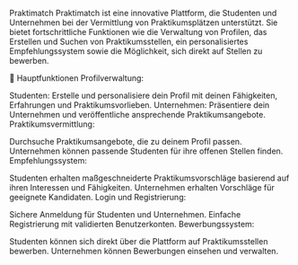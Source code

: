 Praktimatch
Praktimatch ist eine innovative Plattform, die Studenten und Unternehmen bei der Vermittlung von Praktikumsplätzen unterstützt. Sie bietet fortschrittliche Funktionen wie die Verwaltung von Profilen, das Erstellen und Suchen von Praktikumsstellen, ein personalisiertes Empfehlungssystem sowie die Möglichkeit, sich direkt auf Stellen zu bewerben.

🚀 Hauptfunktionen
Profilverwaltung:

Studenten: Erstelle und personalisiere dein Profil mit deinen Fähigkeiten, Erfahrungen und Praktikumsvorlieben.
Unternehmen: Präsentiere dein Unternehmen und veröffentliche ansprechende Praktikumsangebote.
Praktikumsvermittlung:

Durchsuche Praktikumsangebote, die zu deinem Profil passen.
Unternehmen können passende Studenten für ihre offenen Stellen finden.
Empfehlungssystem:

Studenten erhalten maßgeschneiderte Praktikumsvorschläge basierend auf ihren Interessen und Fähigkeiten.
Unternehmen erhalten Vorschläge für geeignete Kandidaten.
Login und Registrierung:

Sichere Anmeldung für Studenten und Unternehmen.
Einfache Registrierung mit validierten Benutzerkonten.
Bewerbungssystem:

Studenten können sich direkt über die Plattform auf Praktikumsstellen bewerben.
Unternehmen können Bewerbungen einsehen und verwalten.
